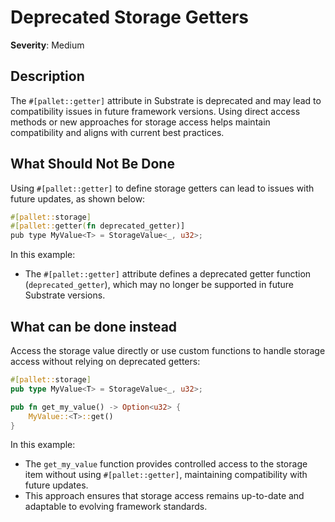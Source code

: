 # Deprecated Storage Getters

**Severity**: Medium

## Description

The `#[pallet::getter]` attribute in Substrate is deprecated and may lead to compatibility issues in future framework
versions. Using direct access methods or new approaches for storage access helps maintain compatibility and aligns with
current best practices.

## What Should Not Be Done

Using `#[pallet::getter]` to define storage getters can lead to issues with future updates, as shown below:

```rust
#[pallet::storage]
#[pallet::getter(fn deprecated_getter)]
pub type MyValue<T> = StorageValue<_, u32>;
```

In this example:

- The `#[pallet::getter]` attribute defines a deprecated getter function (`deprecated_getter`), which may no longer be
  supported in future Substrate versions.

## What can be done instead

Access the storage value directly or use custom functions to handle storage access without relying on deprecated
getters:

```rust
#[pallet::storage]
pub type MyValue<T> = StorageValue<_, u32>;

pub fn get_my_value() -> Option<u32> {
    MyValue::<T>::get()
}
```

In this example:

- The `get_my_value` function provides controlled access to the storage item without using `#[pallet::getter]`,
  maintaining compatibility with future updates.
- This approach ensures that storage access remains up-to-date and adaptable to evolving framework standards.
